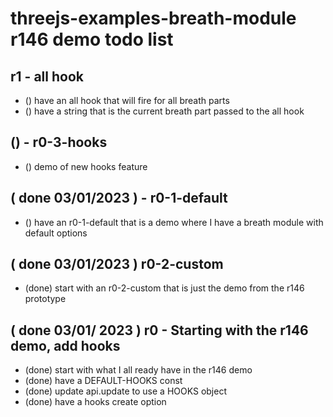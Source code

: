 # threejs-examples-breath-module r146 demo todo list

## r1 - all hook
* () have an all hook that will fire for all breath parts
* () have a string that is the current breath part passed to the all hook

## () - r0-3-hooks
* () demo of new hooks feature

## ( done 03/01/2023 ) - r0-1-default
* () have an r0-1-default that is a demo where I have a breath module with default options

## ( done 03/01/2023 ) r0-2-custom
* (done) start with an r0-2-custom that is just the demo from the r146 prototype

## ( done 03/01/ 2023 ) r0 - Starting with the r146 demo, add hooks
* (done) start with what I all ready have in the r146 demo
* (done) have a DEFAULT-HOOKS const
* (done) update api.update to use a HOOKS object
* (done) have a hooks create option
